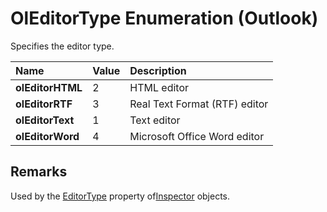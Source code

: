 
# OlEditorType Enumeration (Outlook)

Specifies the editor type.



|**Name**|**Value**|**Description**|
|:-----|:-----|:-----|
| **olEditorHTML**|2|HTML editor|
| **olEditorRTF**|3|Real Text Format (RTF) editor|
| **olEditorText**|1|Text editor|
| **olEditorWord**|4|Microsoft Office Word editor|

## Remarks

Used by the [EditorType](b19e552b-1e8a-8915-f793-396860910f40.md) property of[Inspector](d7384756-669c-0549-1032-c3b864187994.md) objects.


